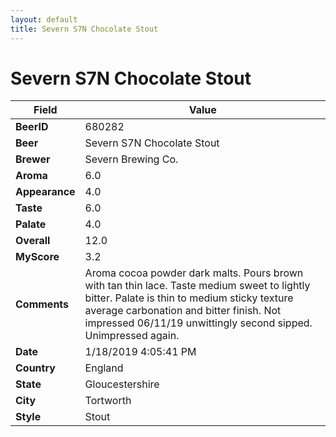 ```yaml
---
layout: default
title: Severn S7N Chocolate Stout
---
```


# Severn S7N Chocolate Stout

| Field         | Value     |
|---------------|-----------|
| **BeerID** | 680282 |
| **Beer** | Severn S7N Chocolate Stout |
| **Brewer** | Severn Brewing Co. |
| **Aroma** | 6.0 |
| **Appearance** | 4.0 |
| **Taste** | 6.0 |
| **Palate** | 4.0 |
| **Overall** | 12.0 |
| **MyScore** | 3.2 |
| **Comments** | Aroma cocoa powder dark malts. Pours brown with tan thin lace. Taste medium sweet to lightly bitter. Palate is thin to medium sticky texture average carbonation and bitter finish. Not impressed 06/11/19 unwittingly second sipped. Unimpressed again. |
| **Date** | 1/18/2019 4:05:41 PM |
| **Country** | England |
| **State** | Gloucestershire |
| **City** | Tortworth |
| **Style** | Stout |
